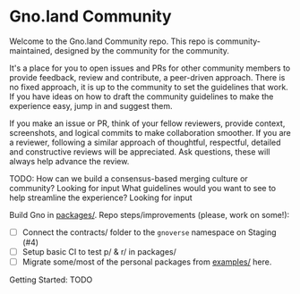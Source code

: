 # Gno.land Community

Welcome to the Gno.land Community repo. This repo is community-maintained, designed
by the community for the community. 

It's a place for you to open issues and PRs for other community members to provide 
feedback, review and contribute, a peer-driven approach. There is no fixed approach,
it is up to the community to set the guidelines that work. If you have ideas on how 
to draft the community guidelines to make the experience easy, jump in and suggest
them. 

If you make an issue or PR, think of your fellow reviewers, provide context,
screenshots, and logical commits to make collaboration smoother. If you are a 
reviewer, following a similar approach of thoughtful, respectful, detailed and 
constructive reviews will be appreciated. Ask questions, these will always help 
advance the review. 

TODO: 
How can we build a consensus-based merging culture or community? Looking for input
What guidelines would you want to see to help streamline the experience? Looking for input

Build Gno in [packages/](./packages).
Repo steps/improvements (please, work on some!):
- [ ] Connect the contracts/ folder to the `gnoverse` namespace on Staging (#4)
- [ ] Setup basic CI to test p/ & r/ in packages/
- [ ] Migrate some/most of the personal packages from [examples/](https://github.com/gnolang/gno/tree/master/examples) here.

Getting Started: TODO
